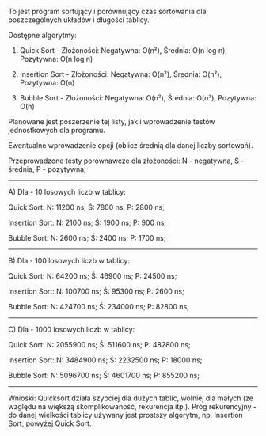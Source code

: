 To jest program sortujący i porównujący czas sortowania dla poszczególnych układów i długości tablicy.

Dostępne algorytmy:
1. Quick Sort - Złożoności:
Negatywna: O(n²), Średnia: O(n log n), Pozytywna: O(n log n)

2. Insertion Sort - Złożoności: 
Negatywna: O(n²), Średnia: O(n²), Pozytywna: O(n)

3. Bubble Sort - Złożoności:
Negatywna: O(n²), Średnia: O(n²), Pozytywna: O(n)

Planowane jest poszerzenie tej listy, jak i wprowadzenie testów jednostkowych dla programu.

Ewentualne wprowadzenie opcji (oblicz średnią dla danej liczby sortowań).

Przeprowadzone testy porównawcze dla złożoności:
N - negatywna, Ś - średnia, P - pozytywna;
_____________________________________
A) Dla - 10 losowych liczb w tablicy:

Quick Sort:
N: 11200 ns; Ś: 7800 ns; P: 2800 ns;

Insertion Sort:
N: 2100 ns; Ś: 1900 ns; P: 900 ns;

Bubble Sort:
N: 2600 ns; Ś: 2400 ns; P: 1700 ns;
_____________________________________
B) Dla - 100 losowych liczb w tablicy:

Quick Sort:
N: 64200 ns; Ś: 46900 ns; P: 24500 ns;

Insertion Sort:
N: 100700 ns; Ś: 95300 ns; P: 2600 ns;

Bubble Sort:
N: 424700 ns; Ś: 234000 ns; P: 82800 ns;
_____________________________________
C) Dla - 1000 losowych liczb w tablicy:

Quick Sort:
N: 2055900 ns; Ś: 511600 ns; P: 482800 ns;

Insertion Sort:
N: 3484900 ns; Ś: 2232500 ns; P: 18000 ns;

Bubble Sort:
N: 5096700 ns; Ś: 4601700 ns; P: 855200 ns;
_____________________________________

Wnioski: Quicksort działa szybciej dla dużych tablic, wolniej dla małych (ze względu na większą skomplikowaność, rekurencja itp.).
Próg rekurencyjny - do danej wielkości tablicy używany jest prostszy algorytm, np. Insertion Sort, powyżej Quick Sort.
